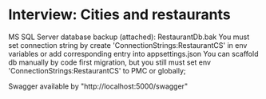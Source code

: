 # Interview: Cities and restaurants

MS SQL Server database backup (attached): RestaurantDb.bak
You must set connection string by create 'ConnectionStrings:RestaurantCS' in env variables or add corresponding entry into appsettings.json
You can scaffold db manually by code first migration, but you still must set env 'ConnectionStrings:RestaurantCS' to PMC or globally;

Swagger available by "http://localhost:5000/swagger"